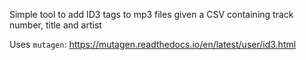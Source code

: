 Simple tool to add ID3 tags to mp3 files given a CSV containing track number, title and artist

Uses `mutagen`: https://mutagen.readthedocs.io/en/latest/user/id3.html

